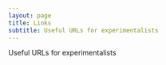 ```yaml
---
layout: page
title: Links
subtitle: Useful URLs for experimentalists
---
```


Useful URLs for experimentalists